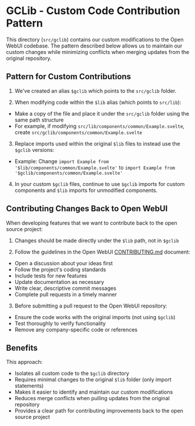 # GCLib - Custom Code Contribution Pattern

This directory (`src/gclib`) contains our custom modifications to the Open WebUI codebase. The pattern described below allows us to maintain our custom changes while minimizing conflicts when merging updates from the original repository.

## Pattern for Custom Contributions

1. We've created an alias `$gclib` which points to the `src/gclib` folder.

2. When modifying code within the `$lib` alias (which points to `src/lib`):

- Make a copy of the file and place it under the `src/gclib` folder using the same path structure
- For example, if modifying `src/lib/components/common/Example.svelte`, create `src/gclib/components/common/Example.svelte`

3. Replace imports used within the original `$lib` files to instead use the `$gclib` versions:

- Example: Change `import Example from '$lib/components/common/Example.svelte'` to `import Example from '$gclib/components/common/Example.svelte'`

4. In your custom `$gclib` files, continue to use `$gclib` imports for custom components and `$lib` imports for unmodified components.

## Contributing Changes Back to Open WebUI

When developing features that we want to contribute back to the open source project:

1. Changes should be made directly under the `$lib` path, not in `$gclib`

2. Follow the guidelines in the Open WebUI [CONTRIBUTING.md](../../docs/CONTRIBUTING.md) document:

- Open a discussion about your ideas first
- Follow the project's coding standards
- Include tests for new features
- Update documentation as necessary
- Write clear, descriptive commit messages
- Complete pull requests in a timely manner

3. Before submitting a pull request to the Open WebUI repository:

- Ensure the code works with the original imports (not using `$gclib`)
- Test thoroughly to verify functionality
- Remove any company-specific code or references

## Benefits

This approach:

- Isolates all custom code to the `$gclib` directory
- Requires minimal changes to the original `$lib` folder (only import statements)
- Makes it easier to identify and maintain our custom modifications
- Reduces merge conflicts when pulling updates from the original repository
- Provides a clear path for contributing improvements back to the open source project
